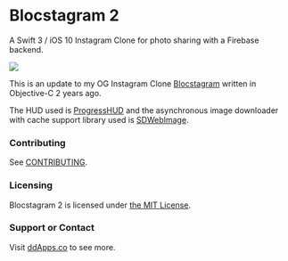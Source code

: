 # Blocstagram 2
A Swift 3 / iOS 10 Instagram Clone for photo sharing with a Firebase backend.

![](art/screenshot/blocstagram06.gif?raw=true)

This is an update to my OG Instagram Clone [Blocstagram](https://github.com/duliodenis/Blocstagram) written in Objective-C 2 years ago.

The HUD used is [ProgressHUD](https://github.com/relatedcode/ProgressHUD) and the asynchronous image downloader with cache support library used is [SDWebImage](https://github.com/rs/SDWebImage).

### Contributing
See [CONTRIBUTING](CONTRIBUTING.md).

### Licensing
Blocstagram 2 is licensed under [the MIT License](LICENSE).

### Support or Contact
Visit [ddApps.co](http://ddapps.co) to see more.
